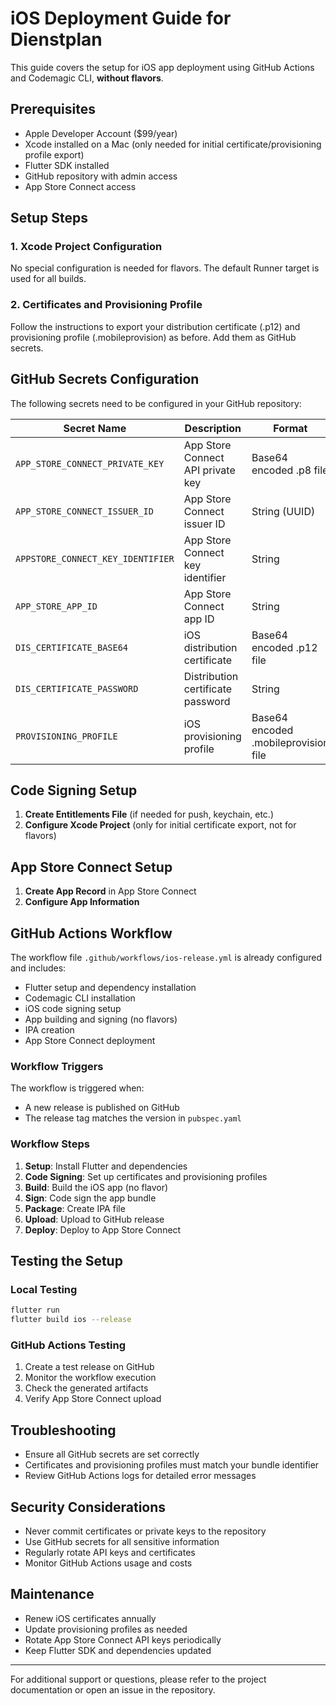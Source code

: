 # iOS Deployment Guide for Dienstplan

This guide covers the setup for iOS app deployment using GitHub Actions and Codemagic CLI, **without flavors**.

## Prerequisites

- Apple Developer Account ($99/year)
- Xcode installed on a Mac (only needed for initial certificate/provisioning profile export)
- Flutter SDK installed
- GitHub repository with admin access
- App Store Connect access

## Setup Steps

### 1. Xcode Project Configuration

No special configuration is needed for flavors. The default Runner target is used for all builds.

### 2. Certificates and Provisioning Profile

Follow the instructions to export your distribution certificate (.p12) and provisioning profile (.mobileprovision) as before. Add them as GitHub secrets.

## GitHub Secrets Configuration

The following secrets need to be configured in your GitHub repository:

| Secret Name | Description | Format |
|-------------|-------------|---------|
| `APP_STORE_CONNECT_PRIVATE_KEY` | App Store Connect API private key | Base64 encoded .p8 file |
| `APP_STORE_CONNECT_ISSUER_ID` | App Store Connect issuer ID | String (UUID) |
| `APPSTORE_CONNECT_KEY_IDENTIFIER` | App Store Connect key identifier | String |
| `APP_STORE_APP_ID` | App Store Connect app ID | String |
| `DIS_CERTIFICATE_BASE64` | iOS distribution certificate | Base64 encoded .p12 file |
| `DIS_CERTIFICATE_PASSWORD` | Distribution certificate password | String |
| `PROVISIONING_PROFILE` | iOS provisioning profile | Base64 encoded .mobileprovision file |

## Code Signing Setup

1. **Create Entitlements File** (if needed for push, keychain, etc.)
2. **Configure Xcode Project** (only for initial certificate export, not for flavors)

## App Store Connect Setup

1. **Create App Record** in App Store Connect
2. **Configure App Information**

## GitHub Actions Workflow

The workflow file `.github/workflows/ios-release.yml` is already configured and includes:

- Flutter setup and dependency installation
- Codemagic CLI installation
- iOS code signing setup
- App building and signing (no flavors)
- IPA creation
- App Store Connect deployment

### Workflow Triggers

The workflow is triggered when:
- A new release is published on GitHub
- The release tag matches the version in `pubspec.yaml`

### Workflow Steps

1. **Setup**: Install Flutter and dependencies
2. **Code Signing**: Set up certificates and provisioning profiles
3. **Build**: Build the iOS app (no flavor)
4. **Sign**: Code sign the app bundle
5. **Package**: Create IPA file
6. **Upload**: Upload to GitHub release
7. **Deploy**: Deploy to App Store Connect

## Testing the Setup

### Local Testing

```bash
flutter run
flutter build ios --release
```

### GitHub Actions Testing

1. Create a test release on GitHub
2. Monitor the workflow execution
3. Check the generated artifacts
4. Verify App Store Connect upload

## Troubleshooting

- Ensure all GitHub secrets are set correctly
- Certificates and provisioning profiles must match your bundle identifier
- Review GitHub Actions logs for detailed error messages

## Security Considerations

- Never commit certificates or private keys to the repository
- Use GitHub secrets for all sensitive information
- Regularly rotate API keys and certificates
- Monitor GitHub Actions usage and costs

## Maintenance

- Renew iOS certificates annually
- Update provisioning profiles as needed
- Rotate App Store Connect API keys periodically
- Keep Flutter SDK and dependencies updated

---

For additional support or questions, please refer to the project documentation or open an issue in the repository. 